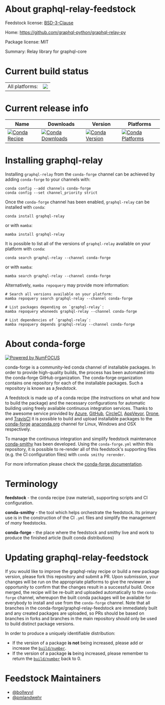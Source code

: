 About graphql-relay-feedstock
=============================

Feedstock license: [BSD-3-Clause](https://github.com/conda-forge/graphql-relay-feedstock/blob/main/LICENSE.txt)

Home: https://github.com/graphql-python/graphql-relay-py

Package license: MIT

Summary: Relay library for graphql-core

Current build status
====================


<table><tr><td>All platforms:</td>
    <td>
      <a href="https://dev.azure.com/conda-forge/feedstock-builds/_build/latest?definitionId=2959&branchName=main">
        <img src="https://dev.azure.com/conda-forge/feedstock-builds/_apis/build/status/graphql-relay-feedstock?branchName=main">
      </a>
    </td>
  </tr>
</table>

Current release info
====================

| Name | Downloads | Version | Platforms |
| --- | --- | --- | --- |
| [![Conda Recipe](https://img.shields.io/badge/recipe-graphql--relay-green.svg)](https://anaconda.org/conda-forge/graphql-relay) | [![Conda Downloads](https://img.shields.io/conda/dn/conda-forge/graphql-relay.svg)](https://anaconda.org/conda-forge/graphql-relay) | [![Conda Version](https://img.shields.io/conda/vn/conda-forge/graphql-relay.svg)](https://anaconda.org/conda-forge/graphql-relay) | [![Conda Platforms](https://img.shields.io/conda/pn/conda-forge/graphql-relay.svg)](https://anaconda.org/conda-forge/graphql-relay) |

Installing graphql-relay
========================

Installing `graphql-relay` from the `conda-forge` channel can be achieved by adding `conda-forge` to your channels with:

```
conda config --add channels conda-forge
conda config --set channel_priority strict
```

Once the `conda-forge` channel has been enabled, `graphql-relay` can be installed with `conda`:

```
conda install graphql-relay
```

or with `mamba`:

```
mamba install graphql-relay
```

It is possible to list all of the versions of `graphql-relay` available on your platform with `conda`:

```
conda search graphql-relay --channel conda-forge
```

or with `mamba`:

```
mamba search graphql-relay --channel conda-forge
```

Alternatively, `mamba repoquery` may provide more information:

```
# Search all versions available on your platform:
mamba repoquery search graphql-relay --channel conda-forge

# List packages depending on `graphql-relay`:
mamba repoquery whoneeds graphql-relay --channel conda-forge

# List dependencies of `graphql-relay`:
mamba repoquery depends graphql-relay --channel conda-forge
```


About conda-forge
=================

[![Powered by
NumFOCUS](https://img.shields.io/badge/powered%20by-NumFOCUS-orange.svg?style=flat&colorA=E1523D&colorB=007D8A)](https://numfocus.org)

conda-forge is a community-led conda channel of installable packages.
In order to provide high-quality builds, the process has been automated into the
conda-forge GitHub organization. The conda-forge organization contains one repository
for each of the installable packages. Such a repository is known as a *feedstock*.

A feedstock is made up of a conda recipe (the instructions on what and how to build
the package) and the necessary configurations for automatic building using freely
available continuous integration services. Thanks to the awesome service provided by
[Azure](https://azure.microsoft.com/en-us/services/devops/), [GitHub](https://github.com/),
[CircleCI](https://circleci.com/), [AppVeyor](https://www.appveyor.com/),
[Drone](https://cloud.drone.io/welcome), and [TravisCI](https://travis-ci.com/)
it is possible to build and upload installable packages to the
[conda-forge](https://anaconda.org/conda-forge) [anaconda.org](https://anaconda.org/)
channel for Linux, Windows and OSX respectively.

To manage the continuous integration and simplify feedstock maintenance
[conda-smithy](https://github.com/conda-forge/conda-smithy) has been developed.
Using the ``conda-forge.yml`` within this repository, it is possible to re-render all of
this feedstock's supporting files (e.g. the CI configuration files) with ``conda smithy rerender``.

For more information please check the [conda-forge documentation](https://conda-forge.org/docs/).

Terminology
===========

**feedstock** - the conda recipe (raw material), supporting scripts and CI configuration.

**conda-smithy** - the tool which helps orchestrate the feedstock.
                   Its primary use is in the construction of the CI ``.yml`` files
                   and simplify the management of *many* feedstocks.

**conda-forge** - the place where the feedstock and smithy live and work to
                  produce the finished article (built conda distributions)


Updating graphql-relay-feedstock
================================

If you would like to improve the graphql-relay recipe or build a new
package version, please fork this repository and submit a PR. Upon submission,
your changes will be run on the appropriate platforms to give the reviewer an
opportunity to confirm that the changes result in a successful build. Once
merged, the recipe will be re-built and uploaded automatically to the
`conda-forge` channel, whereupon the built conda packages will be available for
everybody to install and use from the `conda-forge` channel.
Note that all branches in the conda-forge/graphql-relay-feedstock are
immediately built and any created packages are uploaded, so PRs should be based
on branches in forks and branches in the main repository should only be used to
build distinct package versions.

In order to produce a uniquely identifiable distribution:
 * If the version of a package **is not** being increased, please add or increase
   the [``build/number``](https://docs.conda.io/projects/conda-build/en/latest/resources/define-metadata.html#build-number-and-string).
 * If the version of a package **is** being increased, please remember to return
   the [``build/number``](https://docs.conda.io/projects/conda-build/en/latest/resources/define-metadata.html#build-number-and-string)
   back to 0.

Feedstock Maintainers
=====================

* [@bollwyvl](https://github.com/bollwyvl/)
* [@pmlandwehr](https://github.com/pmlandwehr/)

